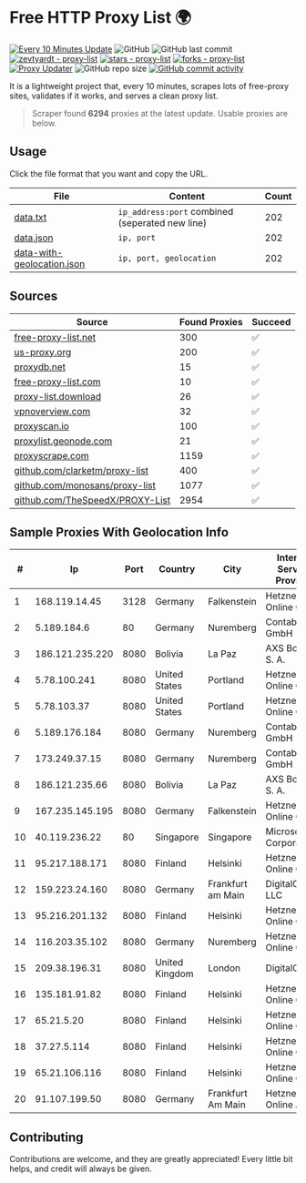 
# Free HTTP Proxy List 🌍

[![Every 10 Minutes Update](https://github.com/mertguvencli/http-proxy-list/actions/workflows/main.yml/badge.svg?branch=main)](https://github.com/mertguvencli/http-proxy-list/actions/workflows/main.yml)
![GitHub](https://img.shields.io/github/license/mertguvencli/http-proxy-list)
![GitHub last commit](https://img.shields.io/github/last-commit/mertguvencli/http-proxy-list)
[![zevtyardt - proxy-list](https://img.shields.io/static/v1?label=zevtyardt&message=proxy-list&color=blue&logo=github)](https://github.com/zevtyardt/proxy-list "Go to GitHub repo")
[![stars - proxy-list](https://img.shields.io/github/stars/zevtyardt/proxy-list?style=social)](https://github.com/zevtyardt/proxy-list)
[![forks - proxy-list](https://img.shields.io/github/forks/zevtyardt/proxy-list?style=social)](https://github.com/zevtyardt/proxy-list)
[![Proxy Updater](https://github.com/zevtyardt/proxy-list/workflows/Proxy%20Updater/badge.svg)](https://github.com/zevtyardt/proxy-list/actions?query=workflow:"Proxy+Updater")
![GitHub repo size](https://img.shields.io/github/repo-size/zevtyardt/proxy-list)
[![GitHub commit activity](https://img.shields.io/github/commit-activity/m/zevtyardt/proxy-list?logo=commits)](https://github.com/zevtyardt/proxy-list/commits/main)

It is a lightweight project that, every 10 minutes, scrapes lots of free-proxy sites, validates if it works, and serves a clean proxy list.

> Scraper found **6294** proxies at the latest update. Usable proxies are below.

## Usage

Click the file format that you want and copy the URL.

|File|Content|Count|
|----|-------|-----|
|[data.txt](https://raw.githubusercontent.com/mertguvencli/http-proxy-list/main/proxy-list/data.txt)|`ip_address:port` combined (seperated new line)|202|
|[data.json](https://raw.githubusercontent.com/mertguvencli/http-proxy-list/main/proxy-list/data.json)|`ip, port`|202|
|[data-with-geolocation.json](https://raw.githubusercontent.com/mertguvencli/http-proxy-list/main/proxy-list/data-with-geolocation.json)|`ip, port, geolocation`|202|

## Sources

|Source|Found Proxies|Succeed|
|------|-------------|-------|
|[free-proxy-list.net](https://free-proxy-list.net)|300|✅|
|[us-proxy.org](https://www.us-proxy.org)|200|✅|
|[proxydb.net](http://proxydb.net)|15|✅|
|[free-proxy-list.com](https://free-proxy-list.com/?page=&port=&type%5B%5D=http&type%5B%5D=https&up_time=0&search=Search)|10|✅|
|[proxy-list.download](https://www.proxy-list.download/HTTP)|26|✅|
|[vpnoverview.com](https://vpnoverview.com/privacy/anonymous-browsing/free-proxy-servers)|32|✅|
|[proxyscan.io](https://www.proxyscan.io)|100|✅|
|[proxylist.geonode.com](https://proxylist.geonode.com/api/proxy-list?limit=300&page=1&sort_by=lastChecked&sort_type=desc&protocols=http,https)|21|✅|
|[proxyscrape.com](https://api.proxyscrape.com/v2/?request=displayproxies&protocol=http&timeout=10000&country=all&ssl=all&anonymity=all)|1159|✅|
|[github.com/clarketm/proxy-list](https://raw.githubusercontent.com/clarketm/proxy-list/master/proxy-list-raw.txt)|400|✅|
|[github.com/monosans/proxy-list](https://raw.githubusercontent.com/monosans/proxy-list/main/proxies/http.txt)|1077|✅|
|[github.com/TheSpeedX/PROXY-List](https://raw.githubusercontent.com/TheSpeedX/PROXY-List/master/http.txt)|2954|✅|


## Sample Proxies With Geolocation Info

|#|Ip|Port|Country|City|Internet Service Provider|
|-|--|----|-------|----|-------------------------|
|1|168.119.14.45|3128|Germany|Falkenstein|Hetzner Online GmbH|
|2|5.189.184.6|80|Germany|Nuremberg|Contabo GmbH|
|3|186.121.235.220|8080|Bolivia|La Paz|AXS Bolivia S. A.|
|4|5.78.100.241|8080|United States|Portland|Hetzner Online GmbH|
|5|5.78.103.37|8080|United States|Portland|Hetzner Online GmbH|
|6|5.189.176.184|8080|Germany|Nuremberg|Contabo GmbH|
|7|173.249.37.15|8080|Germany|Nuremberg|Contabo GmbH|
|8|186.121.235.66|8080|Bolivia|La Paz|AXS Bolivia S. A.|
|9|167.235.145.195|8080|Germany|Falkenstein|Hetzner Online GmbH|
|10|40.119.236.22|80|Singapore|Singapore|Microsoft Corporation|
|11|95.217.188.171|8080|Finland|Helsinki|Hetzner Online GmbH|
|12|159.223.24.160|8080|Germany|Frankfurt am Main|DigitalOcean, LLC|
|13|95.216.201.132|8080|Finland|Helsinki|Hetzner Online GmbH|
|14|116.203.35.102|8080|Germany|Nuremberg|Hetzner Online GmbH|
|15|209.38.196.31|8080|United Kingdom|London|DigitalOcean|
|16|135.181.91.82|8080|Finland|Helsinki|Hetzner Online GmbH|
|17|65.21.5.20|8080|Finland|Helsinki|Hetzner Online GmbH|
|18|37.27.5.114|8080|Finland|Helsinki|Hetzner Online GmbH|
|19|65.21.106.116|8080|Finland|Helsinki|Hetzner Online GmbH|
|20|91.107.199.50|8080|Germany|Frankfurt Am Main|Hetzner Online AG|



## Contributing

Contributions are welcome, and they are greatly appreciated! Every
little bit helps, and credit will always be given.

